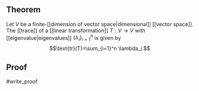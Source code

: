 ## Theorem
Let $V$ be a finite-[[dimension of vector space|dimensional]] [[vector space]]. The [[trace]] of a [[linear transformation]] $T:V\to V$ with [[eigenvalue|eigenvalues]] $\{\lambda_i\}_{i=1}^n$ is given by $$\text{tr}(T)=\sum_{i=1}^n \lambda_i.$$
## Proof
#write_proof 